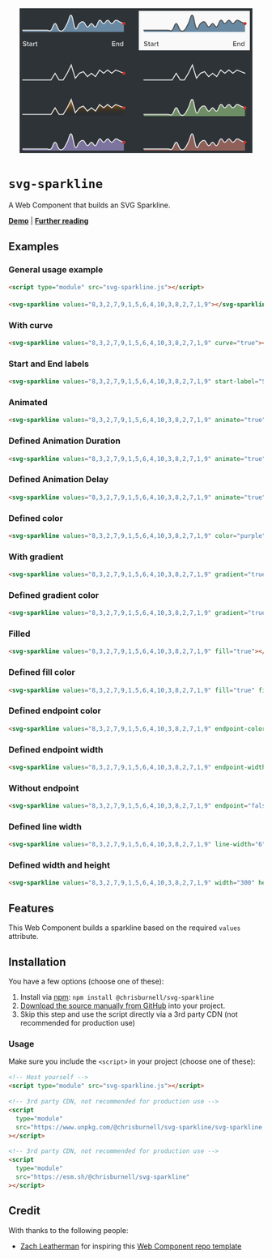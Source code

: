 <div align="center">
    <img alt="examples of the SVG Sparkline web component" src="assets/svg-sparkline.png?raw=true" width="460" height="285.5">
</div>

# `svg-sparkline`

A Web Component that builds an SVG Sparkline.

**[Demo](https://chrisburnell.github.io/svg-sparkline/demo.html)** | **[Further reading](https://chrisburnell.com/svg-sparkline/)**

## Examples

### General usage example

```html
<script type="module" src="svg-sparkline.js"></script>

<svg-sparkline values="8,3,2,7,9,1,5,6,4,10,3,8,2,7,1,9"></svg-sparkline>
```

### With curve

```html
<svg-sparkline values="8,3,2,7,9,1,5,6,4,10,3,8,2,7,1,9" curve="true"></svg-sparkline>
```

### Start and End labels

```html
<svg-sparkline values="8,3,2,7,9,1,5,6,4,10,3,8,2,7,1,9" start-label="Start" end-label="End"></svg-sparkline>
```

### Animated

```html
<svg-sparkline values="8,3,2,7,9,1,5,6,4,10,3,8,2,7,1,9" animate="true"></svg-sparkline>
```

### Defined Animation Duration

```html
<svg-sparkline values="8,3,2,7,9,1,5,6,4,10,3,8,2,7,1,9" animate="true" animation-duration="2s"></svg-sparkline>
```

### Defined Animation Delay

```html
<svg-sparkline values="8,3,2,7,9,1,5,6,4,10,3,8,2,7,1,9" animate="true" animation-delay="2s"></svg-sparkline>
```

### Defined color

```html
<svg-sparkline values="8,3,2,7,9,1,5,6,4,10,3,8,2,7,1,9" color="purple"></svg-sparkline>
```

### With gradient

```html
<svg-sparkline values="8,3,2,7,9,1,5,6,4,10,3,8,2,7,1,9" gradient="true"></svg-sparkline>
```

### Defined gradient color

```html
<svg-sparkline values="8,3,2,7,9,1,5,6,4,10,3,8,2,7,1,9" gradient="true" gradient-color="rebeccapurple"></svg-sparkline>
```

### Filled

```html
<svg-sparkline values="8,3,2,7,9,1,5,6,4,10,3,8,2,7,1,9" fill="true"></svg-sparkline>
```

### Defined fill color

```html
<svg-sparkline values="8,3,2,7,9,1,5,6,4,10,3,8,2,7,1,9" fill="true" fill-color="rebeccapurple"></svg-sparkline>
```

### Defined endpoint color

```html
<svg-sparkline values="8,3,2,7,9,1,5,6,4,10,3,8,2,7,1,9" endpoint-color="red"></svg-sparkline>
```

### Defined endpoint width

```html
<svg-sparkline values="8,3,2,7,9,1,5,6,4,10,3,8,2,7,1,9" endpoint-width="12"></svg-sparkline>
```

### Without endpoint

```html
<svg-sparkline values="8,3,2,7,9,1,5,6,4,10,3,8,2,7,1,9" endpoint="false"></svg-sparkline>
```

### Defined line width

```html
<svg-sparkline values="8,3,2,7,9,1,5,6,4,10,3,8,2,7,1,9" line-width="6"></svg-sparkline>
```

### Defined width and height

```html
<svg-sparkline values="8,3,2,7,9,1,5,6,4,10,3,8,2,7,1,9" width="300" height="100"></svg-sparkline>
```

## Features

This Web Component builds a sparkline based on the required `values` attribute.

## Installation

You have a few options (choose one of these):

1. Install via [npm](https://www.npmjs.com/package/@chrisburnell/svg-sparkline): `npm install @chrisburnell/svg-sparkline`
1. [Download the source manually from GitHub](https://github.com/chrisburnell/svg-sparkline/releases) into your project.
1. Skip this step and use the script directly via a 3rd party CDN (not recommended for production use)

### Usage

Make sure you include the `<script>` in your project (choose one of these):

```html
<!-- Host yourself -->
<script type="module" src="svg-sparkline.js"></script>
```

```html
<!-- 3rd party CDN, not recommended for production use -->
<script
  type="module"
  src="https://www.unpkg.com/@chrisburnell/svg-sparkline/svg-sparkline.js"
></script>
```

```html
<!-- 3rd party CDN, not recommended for production use -->
<script
  type="module"
  src="https://esm.sh/@chrisburnell/svg-sparkline"
></script>
```

## Credit

With thanks to the following people:

- [Zach Leatherman](https://zachleat.com) for inspiring this [Web Component repo template](https://github.com/daviddarnes/component-template)
